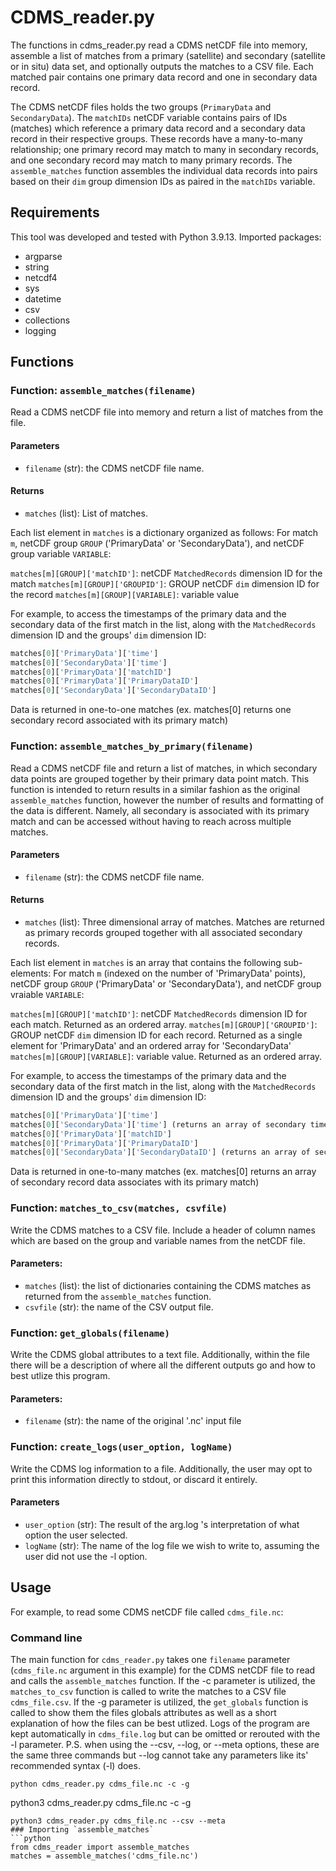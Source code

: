 # CDMS_reader.py
The functions in cdms_reader.py read a CDMS netCDF file into memory, assemble a list of matches from a primary (satellite) and secondary (satellite or in situ) data set, and optionally outputs the matches to a CSV file. Each matched pair contains one primary data record and one in secondary data record.

The CDMS netCDF files holds the two groups (`PrimaryData` and `SecondaryData`). The `matchIDs` netCDF variable contains pairs of IDs (matches) which reference a primary data record and a secondary data record in their respective groups. These records have a many-to-many relationship; one primary record may match to many in secondary records, and one secondary record may match to many primary records. The `assemble_matches` function assembles the individual data records into pairs based on their `dim` group dimension IDs as paired in the `matchIDs` variable.

## Requirements
This tool was developed and tested with Python 3.9.13.
Imported packages:
* argparse
* string
* netcdf4
* sys
* datetime
* csv
* collections
* logging

## Functions
### Function: `assemble_matches(filename)`
Read a CDMS netCDF file into memory and return a list of matches from the file.

#### Parameters 
- `filename` (str): the CDMS netCDF file name.
    
#### Returns
- `matches` (list): List of matches.

Each list element in `matches` is a dictionary organized as follows:
	For match `m`, netCDF group `GROUP` ('PrimaryData' or 'SecondaryData'), and netCDF group variable `VARIABLE`:

`matches[m][GROUP]['matchID']`: netCDF `MatchedRecords` dimension ID for the match
`matches[m][GROUP]['GROUPID']`: GROUP netCDF `dim` dimension ID for the record
`matches[m][GROUP][VARIABLE]`: variable value 

For example, to access the timestamps of the primary data and the secondary data of the first match in the list, along with the `MatchedRecords` dimension ID and the groups' `dim` dimension ID:
```python
matches[0]['PrimaryData']['time']
matches[0]['SecondaryData']['time']
matches[0]['PrimaryData']['matchID']
matches[0]['PrimaryData']['PrimaryDataID']
matches[0]['SecondaryData']['SecondaryDataID']
```

Data is returned in one-to-one matches (ex. matches[0] returns one secondary record associated with its primary match)

### Function: `assemble_matches_by_primary(filename)`
Read a CDMS netCDF file and return a list of matches, in which secondary data points are grouped together by their primary data point match.
This function is intended to return results in a similar fashion as the original `assemble_matches` function, however the number of results and formatting of the data is different. Namely, all secondary is associated with its primary match and can be accessed without having to reach across multiple matches.   

#### Parameters 
- `filename` (str): the CDMS netCDF file name.
    
#### Returns
- `matches` (list): Three dimensional array of matches. Matches are returned as primary records grouped together with all associated secondary records.  

Each list element in `matches` is an array that contains the following sub-elements:
	For match `m` (indexed on the number of 'PrimaryData' points), netCDF group `GROUP` ('PrimaryData' or 'SecondaryData'), and netCDF group vraiable `VARIABLE`: 

`matches[m][GROUP]['matchID']`: netCDF `MatchedRecords` dimension ID for each match. Returned as an ordered array.
`matches[m][GROUP]['GROUPID']`: GROUP netCDF `dim` dimension ID for each record. Returned as a single element for 'PrimaryData' and an ordered array for 'SecondaryData'
`matches[m][GROUP][VARIABLE]`: variable value. Returned as an ordered array. 

For example, to access the timestamps of the primary data and the secondary data of the first match in the list, along with the `MatchedRecords` dimension ID and the groups' `dim` dimension ID:
```python
matches[0]['PrimaryData']['time']
matches[0]['SecondaryData']['time'] (returns an array of secondary time values, with order preserved)
matches[0]['PrimaryData']['matchID']
matches[0]['PrimaryData']['PrimaryDataID']
matches[0]['SecondaryData']['SecondaryDataID'] (returns an array of secondary data ID values, with order preserved)
```

Data is returned in one-to-many matches (ex. matches[0] returns an array of secondary record data associates with its primary match)


### Function: `matches_to_csv(matches, csvfile)`
Write the CDMS matches to a CSV file. Include a header of column names which are based on the group and variable names from the netCDF file.
    
#### Parameters:
- `matches` (list): the list of dictionaries containing the CDMS matches as returned from the `assemble_matches` function.
- `csvfile` (str): the name of the CSV output file.

### Function: `get_globals(filename)`
Write the CDMS global attributes to a text file. Additionally,
within the file there will be a description of where all the different
outputs go and how to best utlize this program.

#### Parameters:
- `filename` (str): the name of the original '.nc' input file

### Function: `create_logs(user_option, logName)`
Write the CDMS log information to a file. Additionally, the user may
opt to print this information directly to stdout, or discard it entirely.

#### Parameters
- `user_option` (str): The result of the arg.log 's interpretation of
what option the user selected.
- `logName` (str): The name of the log file we wish to write to,
assuming the user did not use the -l option.

## Usage
For example, to read some CDMS netCDF file called `cdms_file.nc`:
### Command line
The main function for `cdms_reader.py` takes one `filename` parameter (`cdms_file.nc` argument in this example) for the CDMS netCDF file to read and calls the `assemble_matches` function. If the -c parameter is utilized, the `matches_to_csv` function is called to write the matches to a CSV file `cdms_file.csv`. If the -g parameter is utilized, the `get_globals` function is called to show them the files globals attributes as well as a short explanation of how the files can be best utlized. Logs of the program are kept automatically in `cdms_file.log` but can be omitted or rerouted with the -l parameter. P.S. when using the --csv, --log, or --meta options, these are the same three commands but --log cannot take any parameters like its' recommended syntax (-l) does.
```
python cdms_reader.py cdms_file.nc -c -g
```
python3 cdms_reader.py cdms_file.nc -c -g
```
python3 cdms_reader.py cdms_file.nc --csv --meta
### Importing `assemble_matches`
```python
from cdms_reader import assemble_matches
matches = assemble_matches('cdms_file.nc')
```
